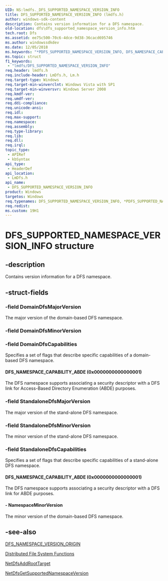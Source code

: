 ```yaml
---
UID: NS:lmdfs._DFS_SUPPORTED_NAMESPACE_VERSION_INFO
title: DFS_SUPPORTED_NAMESPACE_VERSION_INFO (lmdfs.h)
author: windows-sdk-content
description: Contains version information for a DFS namespace.
old-location: dfs\dfs_supported_namespace_version_info.htm
tech.root: Dfs
ms.assetid: ee75c500-70c6-4dce-9d38-36cacd695746
ms.author: windowssdkdev
ms.date: 12/05/2018
ms.keywords: "*PDFS_SUPPORTED_NAMESPACE_VERSION_INFO, DFS_NAMESPACE_CAPABILITY_ABDE, DFS_SUPPORTED_NAMESPACE_VERSION_INFO, DFS_SUPPORTED_NAMESPACE_VERSION_INFO structure [Distributed File System], PDFS_SUPPORTED_NAMESPACE_VERSION_INFO, PDFS_SUPPORTED_NAMESPACE_VERSION_INFO structure pointer [Distributed File System], dfs.dfs_supported_namespace_version_info, fs.dfs_supported_namespace_version_info, lmdfs/DFS_SUPPORTED_NAMESPACE_VERSION_INFO, lmdfs/PDFS_SUPPORTED_NAMESPACE_VERSION_INFO"
ms.topic: struct
f1_keywords: 
 - "lmdfs/DFS_SUPPORTED_NAMESPACE_VERSION_INFO"
req.header: lmdfs.h
req.include-header: LmDfs.h, Lm.h
req.target-type: Windows
req.target-min-winverclnt: Windows Vista with SP1
req.target-min-winversvr: Windows Server 2008
req.kmdf-ver: 
req.umdf-ver: 
req.ddi-compliance: 
req.unicode-ansi: 
req.idl: 
req.max-support: 
req.namespace: 
req.assembly: 
req.type-library: 
req.lib: 
req.dll: 
req.irql: 
topic_type:
 - APIRef
 - kbSyntax
api_type:
 - HeaderDef
api_location:
 - LmDfs.h
api_name:
 - DFS_SUPPORTED_NAMESPACE_VERSION_INFO
product: Windows
targetos: Windows
req.typenames: DFS_SUPPORTED_NAMESPACE_VERSION_INFO, *PDFS_SUPPORTED_NAMESPACE_VERSION_INFO
req.redist: 
ms.custom: 19H1
---
```


# DFS_SUPPORTED_NAMESPACE_VERSION_INFO structure


## -description


Contains version information for a DFS namespace.


## -struct-fields




### -field DomainDfsMajorVersion

The major version of the domain-based DFS namespace.


### -field DomainDfsMinorVersion

 


### -field DomainDfsCapabilities

Specifies a set of flags that describe specific capabilities of a domain-based DFS namespace.



#### DFS_NAMESPACE_CAPABILITY_ABDE (0x0000000000000001)

The DFS namespace supports associating a security descriptor with a DFS link for Access-Based Directory Enumeration (ABDE) purposes.


### -field StandaloneDfsMajorVersion

The major version of the stand-alone DFS namespace.


### -field StandaloneDfsMinorVersion

The minor version of the stand-alone DFS namespace.


### -field StandaloneDfsCapabilities

Specifies a set of flags that describe specific capabilities of a stand-alone DFS namespace.



#### DFS_NAMESPACE_CAPABILITY_ABDE (0x0000000000000001)

The DFS namespace supports associating a security descriptor with a DFS link for ABDE purposes.


#### - NamespaceMinorVersion

The minor version of the domain-based DFS namespace.


## -see-also




<a href="https://docs.microsoft.com/previous-versions/windows/desktop/api/lmdfs/ne-lmdfs-dfs_namespace_version_origin">DFS_NAMESPACE_VERSION_ORIGIN</a>



<a href="https://docs.microsoft.com/previous-versions/windows/desktop/dfs/distributed-file-system-dfs-functions">Distributed File System Functions</a>



<a href="https://docs.microsoft.com/previous-versions/windows/desktop/api/lmdfs/nf-lmdfs-netdfsaddroottarget">NetDfsAddRootTarget</a>



<a href="https://docs.microsoft.com/previous-versions/windows/desktop/api/lmdfs/nf-lmdfs-netdfsgetsupportednamespaceversion">NetDfsGetSupportedNamespaceVersion</a>
 

 

